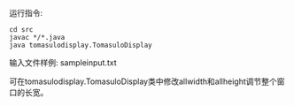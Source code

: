运行指令:

```
cd src
javac */*.java
java tomasulodisplay.TomasuloDisplay 
```
输入文件样例: sampleinput.txt

可在tomasulodisplay.TomasuloDisplay类中修改allwidth和allheight调节整个窗口的长宽。
